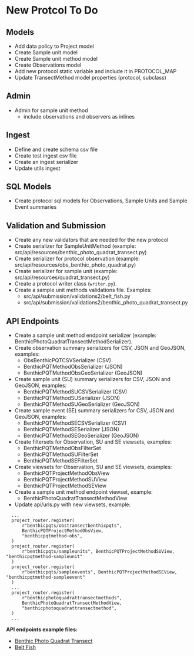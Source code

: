 # New Protcol To Do



## Models

- Add data policy to Project model
- Create Sample unit model
- Create Sample unit method model
- Create Observations model
- Add new protocol static variable and include it in PROTOCOL_MAP
- Update TransectMethod model properties (protocol, subclass)

## Admin

- Admin for sample unit method
  - include observations and observers as inlines

## Ingest

- Define and create schema csv file
- Create test ingest csv file
- Create an ingest serializer
- Update utils ingest

## SQL Models

- Create protocol sql models for Observations, Sample Units and Sample Event summaries

## Validation and Submission

- Create any new validators that are needed for the new protocol
- Create serializer for SampleUnitMethod (example: src/api/resources/benthic_photo_quadrat_transect.py)
- Create serializer for protocol observation (example: src/api/resources/obs_benthic_photo_quadrat.py)
- Create serializer for sample unit (example: src/api/resources/quadrat_transect.py)
- Create a protocol writer class (`writer.py`).
- Create a sample unit methods validations file. Examples:
  -  src/api/submission/validations2/belt_fish.py
  -  src/api/submission/validations2/benthic_photo_quadrat_transect.py

## API Endpoints

- Create a sample unit method endpoint serializer (example: BenthicPhotoQuadratTransectMethodSerializer).
- Create observation summary serializers for CSV, JSON and GeoJSON, examples:
  - ObsBenthicPQTCSVSerializer (CSV)
  - BenthicPQTMethodObsSerializer (JSON)
  - BenthicPQTMethodObsGeoSerializer (GeoJSON)
- Create sample unit (SU) summary serializers for CSV, JSON and GeoJSON, examples:
  - BenthicPQTMethodSUCSVSerializer (CSV)
  - BenthicPQTMethodSUSerializer (JSON)
  - BenthicPQTMethodSUGeoSerializer (GeoJSON)
- Create sample event (SE) summary serializers for CSV, JSON and GeoJSON, examples:
  - BenthicPQTMethodSECSVSerializer (CSV)
  - BenthicPQTMethodSESerializer (JSON)
  - BenthicPQTMethodSEGeoSerializer (GeoJSON)
- Create filtersets for Observation, SU and SE viewsets, examples:
  - BenthicPQTMethodObsFilterSet
  - BenthicPQTMethodSUFilterSet
  - BenthicPQTMethodSEFilterSet
- Create viewsets for Observation, SU and SE viewsets, examples:
  - BenthicPQTProjectMethodObsView
  - BenthicPQTProjectMethodSUView
  - BenthicPQTProjectMethodSEView
- Create a sample unit method endpoint viewset, example:  
  - BenthicPhotoQuadratTransectMethodView
- Update api/urls.py with new viewsets, example:

```
  ...
  project_router.register(
      r"benthicpqts/obstransectbenthicpqts",
      BenthicPQTProjectMethodObsView,
      "benthicpqtmethod-obs",
  )
  project_router.register(
      r"benthicpqts/sampleunits", BenthicPQTProjectMethodSUView, "benthicpqtmethod-sampleunit"
  )
  project_router.register(
      r"benthicpqts/sampleevents", BenthicPQTProjectMethodSEView, "benthicpqtmethod-sampleevent"
  )
  ...
  project_router.register(
      r"benthicphotoquadrattransectmethods",
      BenthicPhotoQuadratTransectMethodView,
      "benthicphotoquadrattransectmethod",
  )
  ...

```


**API endpoints example files:**
  - [Benthic Photo Quadrat Transect](https://github.com/data-mermaid/mermaid-api/blob/dev/src/api/resources/sample_units/benthicphotoquadrattransectmethod.py)
  - [Belt Fish](https://github.com/data-mermaid/mermaid-api/blob/dev/src/api/resources/sample_units/beltfishmethod.py)